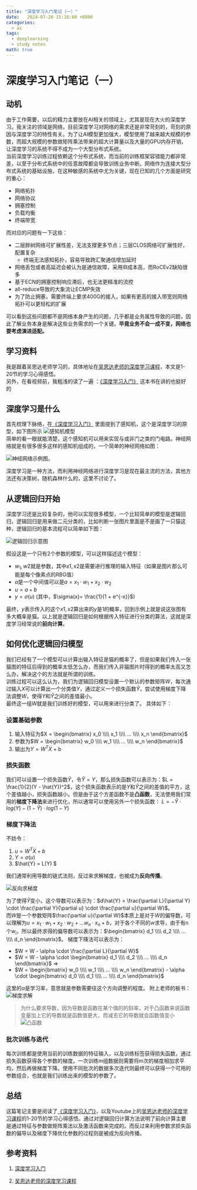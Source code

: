 ```yaml
---
title: "深度学习入门笔记（一）"
date:   2024-07-26 15:16:00 +0800
categories:
  - ai
tags:
  - deeplearning
  - study notes
math: true
---
```

# 深度学习入门笔记（一）
## 动机
由于工作需要，以后的精力主要放在AI相关的领域上，尤其是现在大火的深度学习。我关注的领域是网络，目前深度学习对网络的需求还是非常苛刻的，苛刻的原因与深度学习的特性有关。为了让AI模型更加强大，模型使用了越来越大规模的参数，而超大规模的参数做矩阵乘法带来的超大计算量以及大量的GPU内存开销，让深度学习的系统不得不成为一个大型分布式系统。  
当前深度学习训练过程依赖这个分布式系统，而当前的训练框架容错能力都非常差，以至于分布式系统中的任意故障都会导致训练业务中断。网络作为连接大型分布式系统的基础设施，在这种敏感的系统中尤为关键，现在已知的几个方面是研究的重心：
* 网络拓扑
* 网络协议
* 拥塞控制
* 负载均衡
* 终端带宽

而对应的问题有一下这些：
* 二层胖树网络可扩展性差，无法支撑更多节点；三层CLOS网络可扩展性好，配置复杂
  * 终端无法感知拓扑，容易导致跨汇聚通信增加延时
* 网络丢包或者高延迟会被认为是通信故障，采用IB成本高，而RoCEv2缺陷很多
* 基于ECN的拥塞控制响应滞后，也无法更精准的流控
* all-reduce导致的大象流让ECMP失效
* 为了防止拥塞，需要终端上要求400G的接入，如果有更高的接入带宽则网络拓扑可以更轻松的扩展

可以看到这些问题都不是网络本身产生的问题，几乎都是业务属性导致的问题，因此了解业务本身是解决这些业务需求的一个关键。**毕竟业务不会一成不变，网络也要考虑演进适配。**

## 学习资料
我是跟着吴恩达老师学习的，具体地址在[吴恩达老师的深度学习课程](#参考资料)，本文是1-20节的学习心得感悟。  
另外，在看视频前，我粗浅的读了一遍 ：[《深度学习入门》](#参考资料)
这本书在讲的也挺好的

## 深度学习是什么
首先梳理下脉络，在[《深度学习入门》](#参考资料) 里面提到了感知机，这个是深度学习的原型，如下图所示
![感知机模型](/assets/20240726/感知机.png)  
简单的看一眼就能清楚，这个感知机可以用来实现与或非门之类的门电路。神经网络就是有很多很多这样的感知机组成的，一个简单的神经网络如图：

![神经网络示例图](/assets/20240726/神经网络示例图.png)。

深度学习是一种方法，而利用神经网络进行深度学习是现在最主流的方法，其他方法还有决策树，随机森林什么的，这里不讨论了。

## 从逻辑回归开始
深度学习还是比较复杂的，他可以实现很多模型，一个比较简单的模型是逻辑回归，逻辑回归是用来做二元分类的，比如判断一张图片里面是不是画了一只猫这种，逻辑回归的基本流程可以简单如下图：

![逻辑回归示意图](/assets/20240726/逻辑回归示意图.png)

假设这是一个只有2个参数的模型，可以这样描述这个模型：
* $w_1,w2$就是参数，其中$x1,x2$是需要进行推理的输入特征（如果是图片那么可能是每个像素点的RBG值）
* $a$是一个中间值可以是$a = x_1 \cdot w_1 + x_2 \cdot w_2$
* $u=a+b$
* $y=\sigma(u)$ (其中，$\sigma(x)= \frac{1}{1 + e^{-x}}$)

最终，$y$表示传入的这个$x1,x2$算出来的$y$是1的概率，回到示例上就是说这张图有多大概率是猫。以上就是逻辑回归是如何根据传入特征进行分类的算法，这就是深度学习经常说的**前向计算**。

## 如何优化逻辑回归模型
我们已经有了一个模型可以计算出输入特征是猫的概率了，但是如果我们传入一张猫图的特征后得到的概率太低怎么办，而我们传入非猫图片时得到的概率太高又怎么办，解决这个的方法就是所谓的训练。    
训练过程可以这么认为，我们为逻辑回归模型设置一个默认的参数矩阵$W$，每次通过输入$X$可以计算出一个分类值$Y$，通过定义一个损失函数$\hat{Y}$，尝试使用梯度下降法调整$W$，使得$Y$和$\hat{Y}$之间的差值最小。  
最终这一组$W$就是我们训练好的模型，可以用来进行分类了。
具体如下：
### 设置基础参数
1. 输入特征为$X = \begin{bmatrix} x_0 \\\\ x_1 \\\\ ... \\\\ x_n \end{bmatrix}$
2. 参数为$W = \begin{bmatrix} w_0 \\\\ w_1 \\\\ ... \\\\ w_n \end{bmatrix}$
3. 输出为$Y = W^T \dot{X}$ + b

### 损失函数
我们可以设置一个损失函数$\hat{Y}$，令$\hat{Y} = Y$，那么损失函数可以表示为：$L = \frac{1}{2}(Y - \hat{Y})^2$，这个损失函数表示的是$Y$和$\hat{Y}$之间的差值的平方，这个差值越小，损失函数越小。但是由于这个方差函数不是**凸函数**，无法使用我们常用的**梯度下降法**来进行优化，所以通常可以使用另外一个损失函数：
$L = -\hat{Y} \cdot log(Y) - (1 - \hat{Y}) \cdot log(1 - Y)$

### 梯度下降法
不妨令：  
1. $u=W^T \dot{X} + b$  
2. $Y = \sigma(u)$  
3. $\hat{Y} = L(Y) $

我们通常利用导数的链式法则，反过来求解梯度，也被成为**反向传播**。

![反向求梯度](/assets/20240726/反向求梯度.png)

为了使得$\hat{Y}$变小，这个导数可以表示为：$d\hat{Y} = \frac{\partial L}{\partial Y} \cdot \frac{\partial Y}{\partial u} \cdot \frac{\partial u}{\partial W}$。  
而$W$是一个参数矩阵$\frac{\partial u}{\partial W}$本质上是对于$W$的偏导数，可以理解为$u=x_1 \cdot w_1 + x_2 \cdot w_2 + ... w_n \cdot x_n+ b$，对于各个不同的$w$求导，由于有n个$w_i$，所以最终求得的偏导数可以表示为：$\begin{bmatrix} d_1 \\\\ d_2 \\\\ ... \\\\ d_n \end{bmatrix}$。
梯度下降法可以表示为：
* $W = W - \alpha \cdot \frac{\partial L}{\partial W}$
* $W = W - \alpha \cdot \begin{bmatrix} d_1 \\\\ d_2 \\\\ ... \\\\ d_n \end{bmatrix}$ => 
* $W = \begin{bmatrix} w_0 \\\\ w_1 \\\\ ... \\\\ w_n \end{bmatrix} - \alpha \cdot \begin{bmatrix} d_0 \\\\ d_1 \\\\ ... \\\\ d_n \end{bmatrix}$

这里的$\alpha$是学习率，意思就是参数需要往这个方向调整的程度。
附上老师的板书：
![梯度求解](/assets/20240726/梯度求解.png)

> 为什么要求导数，因为导数是函数在某个值的的斜率，对于凸函数来说函数变量加上它的导数就是函数值更大，而减去它的导数就会函数值变小
> ![凸函数](/assets/20240726/凸函数.png)

### 批次训练与迭代
每次训练都是使用当前的训练数据的特征输入，以及训练标签获得损失函数，通过损失函数获得各个参数的梯度。一次训练m组数据则需要将m次的梯度相加求平均，然后再做梯度下降。使用不同批次的数据多次迭代则最终可以获得一个可用的参数组合，也就是我们训练出来的模型的参数了。

## 总结
这篇笔记主要是阅读了[《深度学习入门》](#参考资料)，以及Youtube上的[吴恩达老师的深度学习课程](#参考资料)的1-20节的学习心得感悟。通过对逻辑回归计算方法说明了前向计算主要是通过特征与参数做矩阵乘法以及激活函数来完成的。而反过来利用参数求损失函数的偏导以及梯度下降优化参数的过程则是被成为反向传播。

## 参考资料
1. [深度学习入门](https://www.yuque.com/office/yuque/0/2023/pdf/34578662/1682003537199-2fe365a2-5920-446c-a836-678917e65a25.pdf?from=https%3A%2F%2Fwww.yuque.com%2Fyuqueyonghulsykwn%2Fvcgici%2Feq43ti6yykp4u8v0)

2. [吴恩达老师的深度学习课程](https://www.youtube.com/watch?v=OV3lkX9yLak&list=PLM5hlczGTln79kN5Z_8J_s20k5-vRbKpE&index=1)